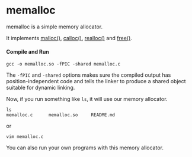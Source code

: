 # memalloc

memalloc is a simple memory allocator.

It implements <a href="http://man7.org/linux/man-pages/man3/free.3.html">malloc()</a>, <a href="http://man7.org/linux/man-pages/man3/free.3.html">calloc()</a>, <a href="http://man7.org/linux/man-pages/man3/free.3.html">realloc()</a> and <a href="http://man7.org/linux/man-pages/man3/free.3.html">free()</a>.

#### Compile and Run ####

```
gcc -o memalloc.so -fPIC -shared memalloc.c
```

The `-fPIC` and `-shared` options makes sure the compiled output has position-independent code and tells the linker to produce a shared object suitable for dynamic linking.


Now, if you run something like `ls`, it will use our memory allocator.
```
ls
memalloc.c		memalloc.so		README.md
```
or
```
vim memalloc.c
```

You can also run your own programs with this memory allocator.
